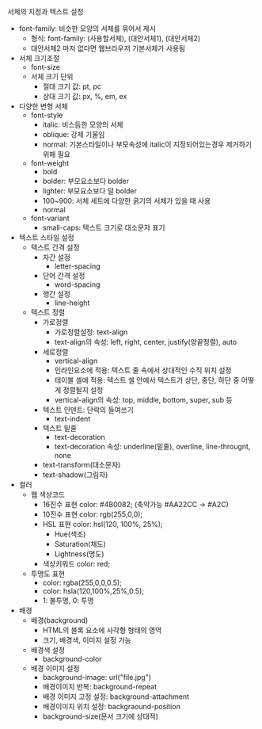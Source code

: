 서체의 지정과 텍스트 설정

- font-family: 비슷한 모양의 서체를 묶어서 제시
  - 형식: font-family: (사용할서체), (대안서체1), (대안서체2)
  - 대안서체2 마저 없다면 웹브라우저 기본서체가 사용됨
- 서체 크기조절
  - font-size
  - 서체 크기 단위
    - 절대 크기 값: pt, pc
    - 상대 크기 값: px, %, em, ex
- 다양한 변형 서체
  - font-style
    - italic: 비스듬한 모양의 서체
    - oblique: 강제 기울임
    - normal: 기본스타일이나 부모속성에 italic이 지정되어있는경우 제거하기 위해 필요
  - font-weight
    - bold
    - bolder: 부모요소보다 bolder
    - lighter: 부모요소보다 덜 bolder
    - 100~900: 서체 세트에 다양한 굵기의 서체가 있을 때 사용
    - normal
  - font-variant
    - small-caps: 텍스트 크기로 대소문자 표기
- 텍스트 스타일 설정
  - 텍스트 간격 설정
    - 자간 설정
      - letter-spacing
    - 단어 간격 설정
      - word-spacing
    - 행간 설정
      - line-height
  - 텍스트 정렬
    - 가로정렬
      - 가로정렬설정: text-align
      - text-align의 속성: left, right, center, justify(양끝정렬), auto
    - 세로정렬
      - vertical-align
      - 인라인요소에 적용: 텍스트 줄 속에서 상대적인 수직 위치 설정
      - 테이블 셀에 적용: 텍스트 셀 안에서 텍스트가 상단, 중단, 하단 중 어떻게 정렬될지 설정
      - vertical-align의 속성: top, middle, bottom, super, sub 등
    - 텍스트 인덴트: 단락의 들여쓰기
      - text-indent
    - 텍스트 밑줄
      - text-decoration
      - text-decoration 속성: underline(밑줄), overline, line-througnt, none
    - text-transform(대소문자)
    - text-shadow(그림자)
- 컬러
  - 웹 색상코드
    - 16진수 표현 color: #4B0082; (축약가능 #AA22CC -> #A2C)
    - 10진수 표현 color: rgb(255,0,0);
    - HSL 표현 color: hsl(120, 100%, 25%);
      - Hue(색조)
      - Saturation(채도)
      - Lightness(명도)
    - 색상키워드 color: red;
  - 투명도 표현
    - color: rgba(255,0,0,0.5);
    - color: hsla(120,100%,25%,0.5);
    - 1: 불투명, 0: 투명
- 배경
  - 배경(background)
    - HTML의 블록 요소에 사각형 형태의 영역
    - 크기, 배경색, 이미지 설정 가능
  - 배경색 설정
    - background-color
  - 배경 이미지 설정
    - background-image: url("file.jpg")
    - 배경이미지 반복: background-repeat
    - 배경 이미지 고정 설정: background-attachment
    - 배경이미지 위치 설정:  backgraound-position
    - background-size(문서 크기에 상대적)

